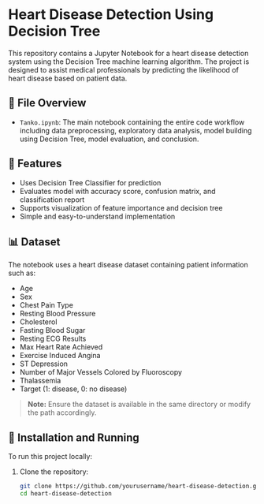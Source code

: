 # Heart Disease Detection Using Decision Tree

This repository contains a Jupyter Notebook for a heart disease detection system using the Decision Tree machine learning algorithm. The project is designed to assist medical professionals by predicting the likelihood of heart disease based on patient data.

## 📁 File Overview

- `Tanko.ipynb`: The main notebook containing the entire code workflow including data preprocessing, exploratory data analysis, model building using Decision Tree, model evaluation, and conclusion.

## 🚀 Features

- Uses Decision Tree Classifier for prediction
- Evaluates model with accuracy score, confusion matrix, and classification report
- Supports visualization of feature importance and decision tree
- Simple and easy-to-understand implementation

## 📊 Dataset

The notebook uses a heart disease dataset containing patient information such as:

- Age
- Sex
- Chest Pain Type
- Resting Blood Pressure
- Cholesterol
- Fasting Blood Sugar
- Resting ECG Results
- Max Heart Rate Achieved
- Exercise Induced Angina
- ST Depression
- Number of Major Vessels Colored by Fluoroscopy
- Thalassemia
- Target (1: disease, 0: no disease)

> **Note:** Ensure the dataset is available in the same directory or modify the path accordingly.

## 🧪 Installation and Running

To run this project locally:

1. Clone the repository:
   ```bash
   git clone https://github.com/yourusername/heart-disease-detection.git
   cd heart-disease-detection
